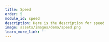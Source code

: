 ```yaml
---
title: Speed
order: 5
module_id: speed
description: Here is the description for speed
image: assets/images/demo/speed.png
learn_more_link: ''
---
```


